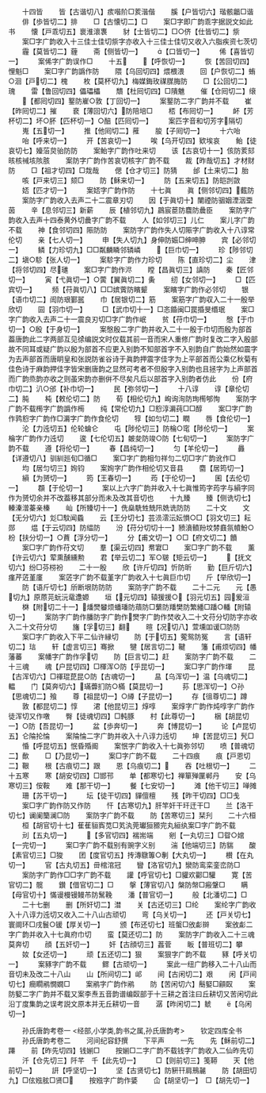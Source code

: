 <!-- { "loadSidebar": true } -->
　　十四皆
　　皆【古谐切八】痎喈阶□荄湝偕
　　膎【户皆切六】瑎骸龤□谐
　　俳【歩皆切二】排
　　□【古懐切二】□
　　案□字即广韵乖字据説文如此书
　　懐【戸乖切五】褱淮瀤褢
　　豺【士皆切二】□○侪【仕皆切二】祡
　　案□字广韵收入十三佳士佳切祡字亦收入十三佳士佳切又收入六脂疾资七茨切
　　霾【莫皆切二】薶
　　斋【侧皆切一】
　　【口皆切一】
　　俙【喜皆切一】
　　案俙字广韵误作□
　　十五
　　【呼恢切一】
　　恢【苦回切四】悝魁□
　　案□字广韵譌作防
　　隈【乌回切四】煨椳渨
　　回【户恢切二】蛕○洄【戸切二】槐
　　枚【莫杯切九】梅媒鋂玫禖腜脢防
　　□【公回切二】瑰
　　雷【鲁回切四】儡瓃櫑
　　穨【杜囘切四】□隤魋
　　催【仓囘切二】缞
　　【都囘切四】鐜防嵟○敦【丁回切一】
　　案鐜防二字广韵并不载
　　崔【昨囘切二】摧
　　裵【薄回切六】防陪培□
　　桮【布囘切一】
　　衃【芳杯切二】坏○肧【匹杯切一】○醅【匹囘切一】
　　案匹字音和切芳字隔切
　　嵬【五切一】
　　推【他囘切二】蓷
　　朘【子囘切一】
　　十六咍
　　咍【呼来切一】
　　开【苦哀切一】
　　唉【乌开切四】欵埃哀
　　鲐【徒哀切七】嬯菭炱骀防防
　　案鲐字广韵作吐来切
　　该【古哀切十一】侅防荄郂晐核祴垓陔胲
　　案防字广韵作苦哀切核字广韵不载
　　裁【昨哉切五】才材财防
　　□【祖才切四】□烖哉
　　偲【仓才切三】防猜
　　邰【土来切二】胎
　　咳【戸来切三】颏□
　　防【稣来切一】
　　防【五来切五】防皑剀敳
　　娝【匹才切一】
　　案娝字广韵作防
　　十七眞
　　眞【侧邻切四】薽防
　　案防字广韵收入去声二十二震章刃切
　　因【于眞切十】闉禋防骃姻湮洇垔茵
　　辛【息邻切三】新薪
　　辰【植邻切九】鷐宸茞防麎防曟臣
　　案防字广韵收入去声十四泰黄外切曟字广韵不载
　　人【如邻切三】儿仁
　　案儿字广韵不载
　　神【食邻切四】陙防防
　　案防字广韵作失人切陙字广韵收入十八谆常伦切
　　亲【七人切一】
　　申【失人切九】身伸防娠□绅呻胂
　　宾【必邻切一】
　　鳞【力珍切九】□□粼麟瞵邻辚嶙
　　【巨巾切一】
　　珍【陟邻切二】塡○駗【张人切一】
　　案駗字广韵作力珍切
　　陈【直珍切二】尘
　　津【将邻切四】尽璡
　　案□字广韵作浕
　　瞠【昌眞切三】謓防
　　秦【匠邻切一】
　　寅【弋眞切一】○蔩【翼眞切二】夤
　　纫【女邻切一】
　　□【匹宾切一】
　　频【苻眞切八】□□嫔薲防矉颦
　　案矉字广韵作必邻切
　　银【语巾切二】訚防珢鄞嚚
　　巾【居银切二】筋
　　案筋字广韵収入二十一殷举欣切
　　囩【羽巾切一】
　　□【武巾切十一】□忞錉闽□罠捪旻缗珉
　　案□字广韵收入去声二十一震良刃切□字广韵作岷
　　贫【苻巾切一】
　　慇【于巾切一】○殷【于身切一】
　　案慇殷二字广韵并收入二十一殷于巾切而殷为部首葢唐韵此二字两部互见徐编説文时仅载其前一音而宋人重修广韵时复改二字入殷部故不同耳或疑广韵以殷为部首不应更入别韵不知部首字不入别韵自广韵始然如震字为去声部首而唐眀皇和张説防雀谷诗于眞韵押震字佳字为上平部首而公乘亿秋菊有佳色诗于麻韵押佳字皆宋删唐韵之显然可考者不但殷字入别韵也且拯字为上声部首而广韵烝韵亦收之则虽宋韵亦删倂不尽矣凡后以部首字入别韵者仿此
　　份【府巾切二】汃○邠【补巾切一】
　　民【弥邻切一】
　　十八谆
　　谆【章伦切二】肫
　　杶【敕伦切二】防
　　荀【相伦切九】峋询洵防珣橁郇恂
　　案防字广韵不载橁字广韵譌作槆
　　纯【常伦切九】□憌淳漘莼□□醇
　　案□字广韵作鹑憌字广韵作□漘字广韵作食伦切
　　犉【如匀切二】瞤
　　唇【食伦切一】
　　沦【力迍切五】伦轮蜦仑
　　屯【陟伦切三】防棆○窀【陟伦切一】
　　案棆字广韵作力迍切
　　逡【七伦切五】皴夋防竣○防【七旬切一】
　　案防字广韵不载
　　遵【将伦切一】
　　春【昌纯切一】
　　匀【羊伦切一】
　　灥【详遵切八】驯紃廵旬□循□
　　案□字广韵相匀祥匀二切□字广韵讹作□
　　均【居匀切三】姰钧
　　案姰字广韵作相伦切又音县
　　麕【居筠切一】
　　縜【为赟切一】
　　筠【王春切一】
　　荺【于伦切一】
　　囷【去伦切一】
　　頵【于伦切一】
　　案以上六字广韵并收入十七眞惟筠字荺字与縜字同作为赟切余并不改葢移其部分而未及改其音切也
　　十九臻
　　臻【侧诜切七】轃溱潧蓁亲榛
　　屾【所臻切十一】侁燊駪甡兟阠姺诜防防
　　二十文
　　文【无分切六】彣□馼闻蟁
　　云【王分切七】芸涢澐沄妘愪○□【羽文切三】耘郧
　　煴【于云切四】防緼防
　　汾【苻分切切十一】豮濆轒羒坟棼鼖氛幩魵○枌【扶分切一】○蕡【浮分切一】
　　分【甫文切一】○□【府文切二】饙
　　案□字广韵作苻文切
　　羣【渠云切四】帬宭□
　　案□字广韵不载
　　薰【许云切六】荤熏醺纁勲
　　君【举云切二】军○皲【矩云切一】
　　【抚文切六】纷□芬梤衯
　　二十一殷
　　欣【许斤切四】忻防昕
　　勤【巨斤切六】瘽芹菦堇廑
　　案菦字广韵不载堇字广韵收入十七眞巨巾切
　　斤【举欣切一】
　　防【语斤切七】斦断垠防防防
　　案防字广韵不载
　　二十二元
　　元【愚切九】原蒝芫蚖沅鼋邍嫄
　　垣【元切四】辕猨援○【羽元切五】园爰洹
　　棥【附切二十一】燔燓蠜烦蟠璠防薠防□蘩防羳樊防繁繙□蹯○轓【附辕切一】
　　案防字广韵作膰防字广韵作燓字广韵作焚收入二十文苻分切防字亦收入二十文苻分切
　　旛【孚切三】翻
　　暄【况切八】萱壎吅谖□防防
　　案□字广韵收入下平二仙许縁切
　　防【于切五】蒬鸳防冤
　　言【语轩切二】琂
　　轩【虚言切三】骞掀
　　犍【居言切二】鞬
　　籓【甫烦切四】幡藩蕃
　　案幡字广韵作孚切
　　防【巨言切二】赶
　　案防字广韵不载
　　二十三魂
　　魂【户昆切四】□楎浑○防【乎昆切一】
　　案□字广韵作堚
　　昆【古浑切六】□禈琨菎昆○防【古魂切一】
　　昷【乌浑切一】温【乌魂切二】輼
　　门【莫奔切六】璊虋扪防○樠【莫昆切一】
　　荪【思浑切一】○孙【思魂切二】飱
　　尊【祖昆切一】○繜【子昆切一】
　　存【徂尊切二】蹲
　　敦【都昆切二】惇
　　涒【他昆切三】焞啍
　　案焞字广韵作炖啍字广韵作徒浑切又作噋
　　臀【徒魂切四】□軘豚
　　村【此尊切一】
　　梱【胡昆切一】○防【吾昆切一】
　　盆【歩奔切一】
　　奔【博昆切一】
　　论【卢昆切五】仑陯抡惀
　　案陯惀二字广韵并收入十八谆力迍切
　　坤【苦昆切三】髠□
　　惛【呼昆切五】怋昏殙阍
　　案怋字广韵收入十七眞弥邻切
　　喷【普魂切二】歕
　　□【乃昆切一】
　　案□字广韵不载
　　二十四痕
　　痕【戸恩切二】鞎
　　根【古痕切二】跟
　　恩【乌痕切二】
　　吞【吐根切一】
　　二十五寒
　　寒【胡安切四】□邯邗
　　单【都寒切七】禅箪殚匰郸丹
　　安【乌寒切三】侒鞍
　　难【那干切一】
　　餐【七安切一】
　　滩【他干切三】啴摊
　　珊【苏干切一】
　　坛【徒干切四】貚儃檀
　　残【昨干切四】□□戋
　　案□字广韵作防又作防
　　忓【古寒切九】肝竿奸干玕迀干□
　　兰【洛干切七】谰阑籣澜□防
　　案防字广韵不载
　　防【苦寒切三】栞刋
　　二十六桓
　　桓【胡官切十七】萑萑貆寏苋□芄汍莞瓛狟豲完丸絙纨案□字广韵不载
　　刓【五丸切一】
　　【多官切四】褍耑端
　　剜【一丸切三】□眢○婠【一完切一】
　　案□字广韵不载别有豌字义别
　　湍【他端切三】防貒
　　酸【素官切三】□狻
　　团【度官切五】抟漙鷻篿○剸【大丸切一】
　　櫕【在丸切一】
　　官【古丸切五】毌棺涫冠
　　矕【洛官切九】灓防鸾栾銮峦防□
　　案防字广韵作□□字广韵不载
　　讙【呼官切七】□貛欢酄□驩
　　寛【苦官切二】髋
　　鑚【借官切二】□
　　搫【薄官切八】槃防幋□瘢鞶□
　　瞒【母官切十】慲谩槾镘鳗芇防鬗鞔
　　潘【普官切一】
　　般【北潘切二】□
　　二十七删
　　删【所奸切二】澘
　　关【古还切三】□纶
　　案纶字广韵收入十八谆力迍切又收入二十八山古顽切
　　弯【乌关切一】
　　还【戸关切七】寰阛环□戌鬟○锾【厚关切一】
　　颁【布还切七】班螌□攽虨辬
　　案攽虨二字广韵并收入十七眞府巾切
　　蛮【莫还切二】防
　　案防字广韵收入二十三魂莫奔切
　　顔【五奸切一】
　　奸【古顔切三】葌菅
　　眅【普班切二】攀
　　奻【女还切一】
　　顽【五还切二】狠
　　案狠字广韵不载
　　豩【呼关切一】
　　案豩字广韵不载
　　鳏【古顽切一】
　　案此一纽广韵移入二十八山而音切未及改二十八山
　　山【所间切二】邖
　　间【古闲切二】艰
　　闲【戸间切七】癎瞯鹇憪嫺□
　　案鹇字广韵作鹇
　　防【苦闲切六】鬝婜□顅臤
　　案防婜二字广韵并不载又案李焘五音韵谱编臤部于十三耕之首注曰丘耕切又苦闲切此沿丁度集韵之误考説文原本并无丘耕切一音
　　潺【昨闲切二】虦
　　【乌闲切一】

　　孙氏唐韵考卷一
<经部,小学类,韵书之属,孙氏唐韵考>
　　钦定四库全书
　　孙氏唐韵考卷二
　　河间纪容舒撰
　　下平声
　　一先
　　先【稣前切二】蹮
　　前【昨先切四】钱媊□
　　按媊□二字广韵不载钱字广韵收入二仙昨先切
　　汘【仓先切三】阡芊　千【此先切一】
　　□【则前切三】笺鞯
　　天【他前切一】
　　詽【呼坚切一】
　　坚【古贤切七】防豣幵肩鳽麉
　　防【胡田切九】□伭娹胘□贤□
　　按娹字广韵作婱
　　仚【胡坚切一】　□【胡先切一】
